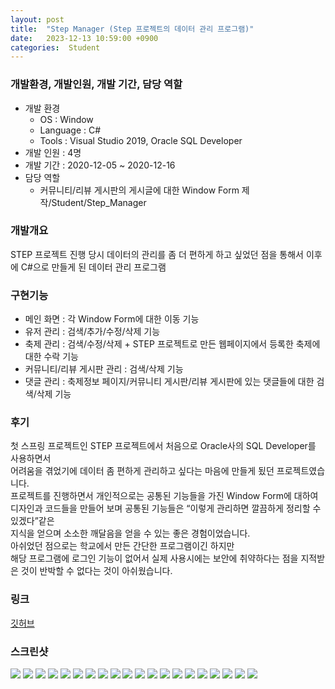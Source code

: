 ```yaml
---
layout: post
title:  "Step Manager (Step 프로젝트의 데이터 관리 프로그램)"
date:   2023-12-13 10:59:00 +0900
categories:  Student
---
```


### 개발환경, 개발인원, 개발 기간, 담당 역할

- 개발 환경
    - OS : Window
    - Language : C#
    - Tools : Visual Studio 2019, Oracle SQL Developer
- 개발 인원 : 4명
- 개발 기간 : 2020-12-05 ~ 2020-12-16
- 담당 역할
    - 커뮤니티/리뷰 게시판의 게시글에 대한 Window Form 제작/Student/Step_Manager

### 개발개요

STEP 프로젝트 진행 당시 데이터의 관리를 좀 더 편하게 하고 싶었던 점을 통해서 이후에 C#으로 만들게 된 데이터 관리 프로그램

### 구현기능

- 메인 화면 : 각 Window Form에 대한 이동 기능
- 유저 관리 : 검색/추가/수정/삭제 기능
- 축제 관리 : 검색/수정/삭제 + STEP 프로젝트로 만든 웹페이지에서 등록한 축제에 대한 수락 기능
- 커뮤니티/리뷰 게시판 관리 : 검색/삭제 기능
- 댓글 관리 : 축제정보 페이지/커뮤니티 게시판/리뷰 게시판에 있는 댓글들에 대한 검색/삭제 기능

### 후기

첫 스프링 프로젝트인 STEP 프로젝트에서 처음으로 Oracle사의 SQL Developer를 사용하면서  
어려움을 겪었기에 데이터 좀 편하게 관리하고 싶다는 마음에 만들게 됬던 프로젝트였습니다.  
프로젝트를 진행하면서 개인적으로는 공통된 기능들을 가진 Window Form에 대하여  
디자인과 코드들을 만들어 보며 공통된 기능들은 “이렇게 관리하면 깔끔하게 정리할 수 있겠다”같은  
지식을 얻으며 소소한 깨달음을 얻을 수 있는 좋은 경험이었습니다.  
아쉬었던 점으로는 학교에서 만든 간단한 프로그램이긴 하지만  
해당 프로그램에 로그인 기능이 없어서 실제 사용시에는 보안에 취약하다는 점을 지적받은 것이 반박할 수 없다는 것이 아쉬웠습니다.

### 링크
[깃허브](https://github.com/sangwon0724/Step_Manager)

### 스크린샷

<img src="{{site.url}}{{site.baseurl}}{{site.portfolio_img_root}}/Student/Step_Manager/01.JPG"/>
<img src="{{site.url}}{{site.baseurl}}{{site.portfolio_img_root}}/Student/Step_Manager/02.JPG"/>
<img src="{{site.url}}{{site.baseurl}}{{site.portfolio_img_root}}/Student/Step_Manager/03.JPG"/>
<img src="{{site.url}}{{site.baseurl}}{{site.portfolio_img_root}}/Student/Step_Manager/04.JPG"/>
<img src="{{site.url}}{{site.baseurl}}{{site.portfolio_img_root}}/Student/Step_Manager/05.JPG"/>
<img src="{{site.url}}{{site.baseurl}}{{site.portfolio_img_root}}/Student/Step_Manager/06.JPG"/>
<img src="{{site.url}}{{site.baseurl}}{{site.portfolio_img_root}}/Student/Step_Manager/07.JPG"/>
<img src="{{site.url}}{{site.baseurl}}{{site.portfolio_img_root}}/Student/Step_Manager/08.JPG"/>
<img src="{{site.url}}{{site.baseurl}}{{site.portfolio_img_root}}/Student/Step_Manager/09.JPG"/>
<img src="{{site.url}}{{site.baseurl}}{{site.portfolio_img_root}}/Student/Step_Manager/10.JPG"/>
<img src="{{site.url}}{{site.baseurl}}{{site.portfolio_img_root}}/Student/Step_Manager/11.JPG"/>
<img src="{{site.url}}{{site.baseurl}}{{site.portfolio_img_root}}/Student/Step_Manager/12.JPG"/>
<img src="{{site.url}}{{site.baseurl}}{{site.portfolio_img_root}}/Student/Step_Manager/13.JPG"/>
<img src="{{site.url}}{{site.baseurl}}{{site.portfolio_img_root}}/Student/Step_Manager/14.JPG"/>
<img src="{{site.url}}{{site.baseurl}}{{site.portfolio_img_root}}/Student/Step_Manager/15.JPG"/>
<img src="{{site.url}}{{site.baseurl}}{{site.portfolio_img_root}}/Student/Step_Manager/16.JPG"/>
<img src="{{site.url}}{{site.baseurl}}{{site.portfolio_img_root}}/Student/Step_Manager/17.JPG"/>
<img src="{{site.url}}{{site.baseurl}}{{site.portfolio_img_root}}/Student/Step_Manager/18.JPG"/>
<img src="{{site.url}}{{site.baseurl}}{{site.portfolio_img_root}}/Student/Step_Manager/19.JPG"/>
<img src="{{site.url}}{{site.baseurl}}{{site.portfolio_img_root}}/Student/Step_Manager/20.JPG"/>
